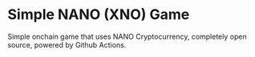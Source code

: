 # Simple NANO (XNO) Game

Simple onchain game that uses NANO Cryptocurrency, completely open source, powered by Github Actions.